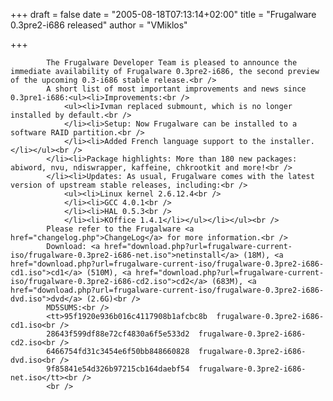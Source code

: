 
+++
draft = false
date = "2005-08-18T07:13:14+02:00"
title = "Frugalware 0.3pre2-i686 released"
author = "VMiklos"

+++

            The Frugalware Developer Team is pleased to announce the immediate availability of Frugalware 0.3pre2-i686, the second preview of the upcoming 0.3-i686 stable release.<br />
            A short list of most important improvements and news since 0.3pre1-i686:<ul><li>Improvements:<br />
                <ul><li>Ivman replaced submount, which is no longer installed by default.<br />
                </li><li>Setup: Now Frugalware can be installed to a software RAID partition.<br />
                </li><li>Added French language support to the installer.</li></ul><br />
            </li><li>Package highlights: More than 180 new packages: abiword, nvu, ndiswrapper, kaffeine, chkrootkit and more!<br />
            </li><li>Updates: As usual, Frugalware comes with the latest version of upstream stable releases, including:<br />
                <ul><li>Linux kernel 2.6.12.4<br />
                </li><li>GCC 4.0.1<br />
                </li><li>HAL 0.5.3<br />
                </li><li>KOffice 1.4.1</li></ul></li></ul><br />
            Please refer to the Frugalware <a href="changelog.php">ChangeLog</a> for more information.<br />
            Download: <a href="download.php?url=frugalware-current-iso/frugalware-0.3pre2-i686-net.iso">netinstall</a> (18M), <a href="download.php?url=frugalware-current-iso/frugalware-0.3pre2-i686-cd1.iso">cd1</a> (510M), <a href="download.php?url=frugalware-current-iso/frugalware-0.3pre2-i686-cd2.iso">cd2</a> (683M), <a href="download.php?url=frugalware-current-iso/frugalware-0.3pre2-i686-dvd.iso">dvd</a> (2.6G)<br />
            MD5SUMS:<br />
            <tt>95f1920e936b016c4117908b1afcbc8b  frugalware-0.3pre2-i686-cd1.iso<br />
            28643f599df88e72cf4830a6f5e533d2  frugalware-0.3pre2-i686-cd2.iso<br />
            6466754fd31c3454e6f50bb848660828  frugalware-0.3pre2-i686-dvd.iso<br />
            9f85841e54d326b97215cb164daebf54  frugalware-0.3pre2-i686-net.iso</tt><br />
            <br />
            
        